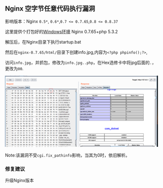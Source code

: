 ## Nginx 空字节任意代码执行漏洞

影响版本：Nginx `0.5*`, `0.6*`,`0.7 <= 0.7.65`,`0.8 <= 0.8.37`

这里提供个打包好的[Windows环境](./env) Nginx 0.7.65+php 5.3.2

解压后，在Nginx目录下执行startup.bat

然后在`nginx-0.7.65/html/`目录下创建info.jpg,内容为`<?php phpinfo();?>`,

访问`info.jpg`，并抓包，修改为`info.jpg..php`，在Hex选修卡中将jpg后面的`.`，更改为`00`.

![NginxNullbyte01](./pic/NginxNullbyte01.png)

Note:该漏洞不受`cgi.fix_pathinfo`影响，当其为0时，依旧解析。

### 修复建议
升级Nginx版本